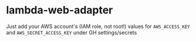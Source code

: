 # lambda-web-adapter

Just add your AWS account's (IAM role, not root!) values for `AWS_ACCESS_KEY` and `AWS_SECRET_ACCESS_KEY` under GH settings/secrets
